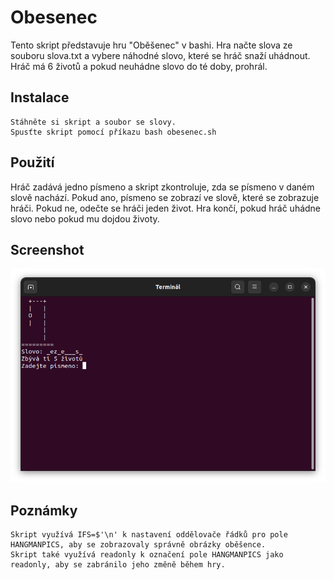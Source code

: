 # Obesenec

Tento skript představuje hru "Oběšenec" v bashi. Hra načte slova ze souboru slova.txt a vybere náhodné slovo, které se hráč snaží uhádnout. Hráč má 6 životů a pokud neuhádne slovo do té doby, prohrál.

## Instalace

    Stáhněte si skript a soubor se slovy.
    Spusťte skript pomocí příkazu bash obesenec.sh

## Použití

Hráč zadává jedno písmeno a skript zkontroluje, zda se písmeno v daném slově nachází. Pokud ano, písmeno se zobrazí ve slově, které se zobrazuje hráči. Pokud ne, odečte se hráči jeden život. Hra končí, pokud hráč uhádne slovo nebo pokud mu dojdou životy.

## Screenshot
![Náhled hry](obesenec-nahled.png)

## Poznámky

    Skript využívá IFS=$'\n' k nastavení oddělovače řádků pro pole HANGMANPICS, aby se zobrazovaly správně obrázky oběšence.
    Skript také využívá readonly k označení pole HANGMANPICS jako readonly, aby se zabránilo jeho změně během hry.